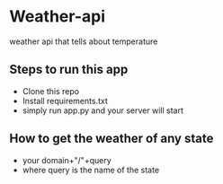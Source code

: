 # Weather-api
weather api that tells about temperature

## Steps to run this app
* Clone this repo
* Install requirements.txt
* simply run app.py and your server will start

## How to get the weather of any state
* your domain+"/"+query
* where query is the name of the state
